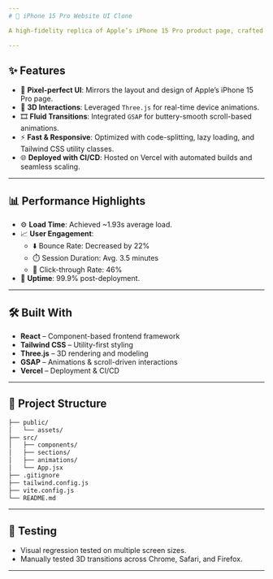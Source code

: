 ```yaml
---
# 📱 iPhone 15 Pro Website UI Clone

A high-fidelity replica of Apple’s iPhone 15 Pro product page, crafted using **React**, **Tailwind CSS**, **Three.js**, and **GSAP** to demonstrate cutting-edge frontend development, immersive animations, and production-ready deployment.

---
```


## ✨ Features

- 🎯 **Pixel-perfect UI**: Mirrors the layout and design of Apple’s iPhone 15 Pro page.
- 🧩 **3D Interactions**: Leveraged `Three.js` for real-time device animations.
- 🎞️ **Fluid Transitions**: Integrated `GSAP` for buttery-smooth scroll-based animations.
- ⚡ **Fast & Responsive**: Optimized with code-splitting, lazy loading, and Tailwind CSS utility classes.
- 🌐 **Deployed with CI/CD**: Hosted on Vercel with automated builds and seamless scaling.

---

## 📊 Performance Highlights

- ⚙️ **Load Time**: Achieved ~1.93s average load.
- 📈 **User Engagement**: 
  - ⬇️ Bounce Rate: Decreased by 22%
  - ⏱️ Session Duration: Avg. 3.5 minutes
  - 🔁 Click-through Rate: 46%
- 🔐 **Uptime**: 99.9% post-deployment.

---

## 🛠️ Built With

- **React** – Component-based frontend framework
- **Tailwind CSS** – Utility-first styling
- **Three.js** – 3D rendering and modeling
- **GSAP** – Animations & scroll-driven interactions
- **Vercel** – Deployment & CI/CD

---

## 📁 Project Structure

```bash
├── public/
│   └── assets/
├── src/
│   ├── components/
│   ├── sections/
│   ├── animations/
│   └── App.jsx
├── .gitignore
├── tailwind.config.js
├── vite.config.js
└── README.md
````


---

## 🧪 Testing

* Visual regression tested on multiple screen sizes.
* Manually tested 3D transitions across Chrome, Safari, and Firefox.

---


